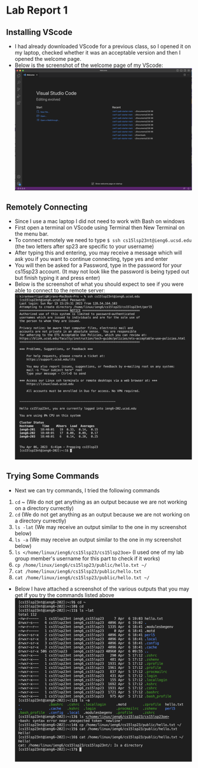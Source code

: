 # Lab Report 1 #
## Installing VScode #
- I had already downloaded VScode for a previous class, so I opened it on my laptop, checked whether it was an acceptable version and then I opened the welcome page.
- Below is the screenshot of the welcome page of my VScode:
![VScodeSS](VScodeSS.png)

## Remotely Connecting #
- Since I use a mac laptop I did not need to work with Bash on windows
- First open a terminal on VScode using Terminal then New Terminal on the menu bar.
- To connect remotely we need to type `$ ssh cs15lsp23nt@ieng6.ucsd.edu` (the two letters after sp23 are specific to your username)
- After typing this and entering, you may receive a message which will ask you if you want to continue connecting, type yes and enter
- You will then be asked for a Password, type in the password for your cs15sp23 account. (It may not look like the password is being typed out but finish typing it and press enter)
- Below is the screenshot of what you should expect to see if you were able to connect to the remote server:
![Remote Server Screenshot](RemoteServerSS.png)

## Trying Some Commands #
- Next we can try commands, I tried the following commands
1. `cd` ~ (We do not get anything as an output because we are not working on a directory currectly)
2. `cd` (We do not get anything as an output because we are not working on a directory currectly)
3. `ls -lat` (We may receive an output similar to the one in my screenshot below)
4. `ls -a` (We may receive an output similar to the one in my screenshot below)
5. `ls </home/linux/ieng6/cs15lsp23/cs15lsp23oe>` (I used one of my lab group member's username for this part to check if it works)
6. `cp /home/linux/ieng6/cs15lsp23/public/hello.txt ~/`
7. `cat /home/linux/ieng6/cs15lsp23/public/hello.txt`
8. `cat /home/linux/ieng6/cs15lsp23/public/hello.txt ~/`
- Below I have attached a screenshot of the various outputs that you may get if you try the commands listed above
![Trying Out Comands](TryingOutComandsSS.png)
